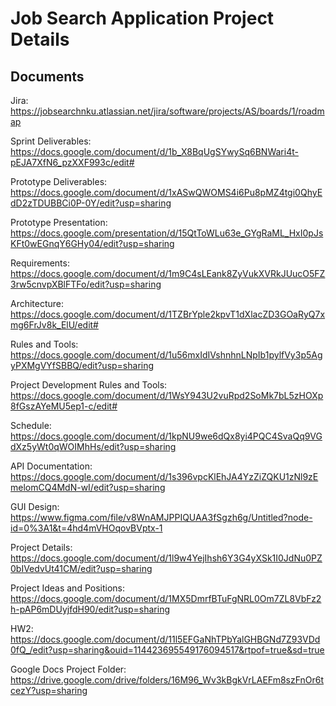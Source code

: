 # Job Search Application Project Details

## Documents
Jira: https://jobsearchnku.atlassian.net/jira/software/projects/AS/boards/1/roadmap

Sprint Deliverables: https://docs.google.com/document/d/1b_X8BqUgSYwySq6BNWari4t-pEJA7XfN6_pzXXF993c/edit#

Prototype Deliverables: https://docs.google.com/document/d/1xASwQWOMS4i6Pu8pMZ4tgi0QhyEdD2zTDUBBCi0P-0Y/edit?usp=sharing

Prototype Presentation: https://docs.google.com/presentation/d/15QtToWLu63e_GYgRaML_HxI0pJsKFt0wEGnqY6GHy04/edit?usp=sharing

Requirements: https://docs.google.com/document/d/1m9C4sLEank8ZyVukXVRkJUucO5FZ3rw5cnvpXBlFTFo/edit?usp=sharing

Architecture: https://docs.google.com/document/d/1TZBrYple2kpvT1dXlacZD3GOaRyQ7xmg6FrJv8k_ElU/edit#

Rules and Tools: https://docs.google.com/document/d/1u56mxIdIVshnhnLNpIb1pylfVy3p5AgyPXMgVYfSBBQ/edit?usp=sharing

Project Development Rules and Tools: https://docs.google.com/document/d/1WsY943U2vuRpd2SoMk7bL5zHOXp8fGszAYeMU5ep1-c/edit#

Schedule: https://docs.google.com/document/d/1kpNU9we6dQx8yi4PQC4SvaQq9VGdXz5yWt0qWOIMhHs/edit?usp=sharing

API Documentation: https://docs.google.com/document/d/1s396vpcKlEhJA4YzZiZQKU1zNl9zEmelomCQ4MdN-wI/edit?usp=sharing

GUI Design: https://www.figma.com/file/v8WnAMJPPIQUAA3fSgzh6g/Untitled?node-id=0%3A1&t=4hd4mVHOqovBVptx-1

Project Details: https://docs.google.com/document/d/1l9w4YejIhsh6Y3G4yXSk1I0JdNu0PZ0bIVedvUt41CM/edit?usp=sharing

Project Ideas and Positions: https://docs.google.com/document/d/1MX5DmrfBTuFgNRL0Om7ZL8VbFz2h-pAP6mDUyjfdH90/edit?usp=sharing

HW2: https://docs.google.com/document/d/11l5EFGaNhTPbYalGHBGNd7Z93VDd0fQ_/edit?usp=sharing&ouid=114423695549176094517&rtpof=true&sd=true

Google Docs Project Folder: https://drive.google.com/drive/folders/16M96_Wv3kBgkVrLAEFm8szFnOr6tcezY?usp=sharing
